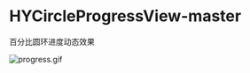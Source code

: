 # HYCircleProgressView-master
百分比圆环进度动态效果


![progress.gif](http://upload-images.jianshu.io/upload_images/726092-baf9ee73fd3ddb92.gif?imageMogr2/auto-orient/strip)
